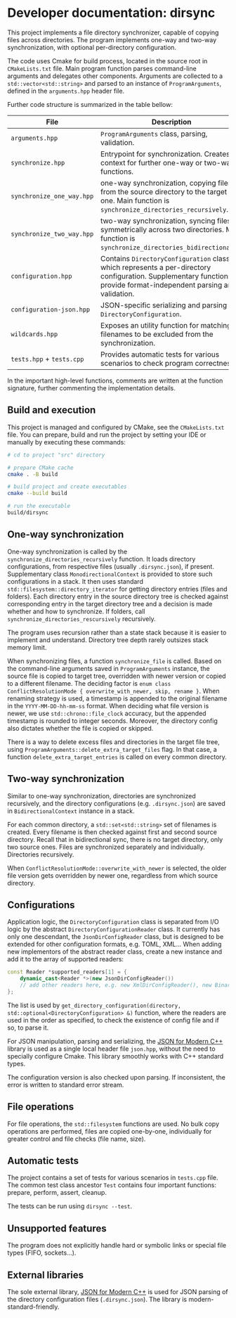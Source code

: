 # Developer documentation: dirsync

This project implements a file directory synchronizer, capable of copying
files across directories. The program implements one-way and two-way
synchronization, with optional per-directory configuration.

The code uses Cmake for build process, located in the source root in `CMakeLists.txt` file.
Main program function parses command-line arguments and delegates other components.
Arguments are collected to a `std::vector<std::string>` and parsed to an instance
of `ProgramArguments`, defined in the `arguments.hpp` header file.

Further code structure is summarized in the table bellow:

| File                      | Description                                                                                                                                                         |
|---------------------------|---------------------------------------------------------------------------------------------------------------------------------------------------------------------|
| `arguments.hpp`           | `ProgramArguments` class, parsing, validation.                                                                                                                      |
| `synchronize.hpp`         | Entrypoint for synchronization. Creates a context for further one-way or two-way functions.                                                                         |
| `synchronize_one_way.hpp` | one-way synchronization, copying files from the source directory to the target one. Main function is `synchronize_directories_recursively`.                         |
| `synchronize_two_way.hpp` | two-way synchronization, syncing files symmetrically across two directories. Main function is `synchronize_directories_bidirectionally`.                            |
| `configuration.hpp`       | Contains `DirectoryConfiguration` class, which represents a per-directory configuration. Supplementary functions provide format-independent parsing and validation. |
| `configuration-json.hpp`  | JSON-specific serializing and parsing of `DirectoryConfiguration`.                                                                                                  |
| `wildcards.hpp`           | Exposes an utility function for matching filenames to be excluded from the synchronization.                                                                         |
| `tests.hpp` + `tests.cpp` | Provides automatic tests for various scenarios to check program correctness.                                                                                        |

In the important high-level functions, comments are written at the function signature,
further commenting the implementation details.

## Build and execution

This project is managed and configured by CMake, see the `CMakeLists.txt` file.
You can prepare, build and run the project by setting your IDE
or manually by executing these commands:

```bash
# cd to project "src" directory

# prepare CMake cache
cmake . -B build

# build project and create executables
cmake --build build

# run the executable
build/dirsync
```

## One-way synchronization

One-way synchronization is called by the `synchronize_directories_recursively` function.
It loads directory configurations, from respective files (usually `.dirsync.json`), if present.
Supplementary class `MonodirectionalContext` is provided to store such configurations in a stack.
It then uses standard `std::filesystem::directory_iterator` for getting directory entries (files and folders).
Each directory entry in the source directory tree is checked against corresponding entry
in the target directory tree and a decision is made whether and how to synchronize. If folders,
call `synchronize_directories_rescursively` recursively.

The program uses recursion rather than a state stack because it is easier to implement and understand.
Directory tree depth rarely outsizes stack memory limit.

When synchronizing files, a function `synchronize_file` is called.
Based on the command-line arguments saved in `ProgramArguments` instance,
the source file is copied to target tree, overridden with newer version or copied
to a different filename. The deciding factor is
`enum class ConflictResolutionMode { overwrite_with_newer, skip, rename }`.
When renaming strategy is used, a timestamp is appended to the original filename
in the `YYYY-MM-DD-hh-mm-ss` format. When deciding what file version is newer,
we use `std::chrono::file_clock` accuracy, but the appended timestamp is rounded
to integer seconds.
Moreover, the directory config also dictates whether the file is copied or skipped.

There is a way to delete excess files and directories in the target file tree,
using `ProgramArguments::delete_extra_target_files` flag. In that case,
a function `delete_extra_target_entries` is called on every common directory.

## Two-way synchronization

Similar to one-way synchronization, directories are synchronized recursively,
and the directory configurations (e.g. `.dirsync.json`) are saved in `BidirectionalContext`
instance in a stack.

For each common directory, a `std::set<std::string>` set of filenames is created.
Every filename is then checked against first and second source directory.
Recall that in bidirectional sync, there is no target directory, only two source ones.
Files are synchronized separately and individually. Directories recursively.

When `ConflictResolutionMode::overwrite_with_newer` is selected, the older file version
gets overridden by newer one, regardless from which source directory.

## Configurations

Application logic, the `DirectoryConfiguration` class is separated from I/O logic
by the abstract `DirectoryConfigurationReader` class.
It currently has only one descendant, the `JsonDirConfigReader` class,
but is designed to be extended for other configuration formats, e.g. TOML, XML...
When adding new implementors of the abstract reader class, create a new instance
and add it to the array of supported readers:
```cpp
const Reader *supported_readers[1] = {
	dynamic_cast<Reader *>(new JsonDirConfigReader())
	// add other readers here, e.g. new XmlDirConfigReader(), new BinaryDirConfigReader()...
};
```

The list is used by `get_directory_configuration(directory, std::optional<DirectoryConfiguration> &)`
function, where the readers are used in the order as specified, to check the existence
of config file and if so, to parse it.

For JSON manipulation, parsing and serializing, the
[JSON for Modern C++](https://github.com/nlohmann/json) library
is used as a single local header file `json.hpp`,
without the need to specially configure Cmake.
This library smoothly works with C++ standard types. 

The configuration version is also checked upon parsing. If inconsistent,
the error is written to standard error stream.

## File operations

For file operations, the `std::filesystem` functions are used. No bulk copy operations
are performed, files are copied one-by-one, individually for greater control
and file checks (file name, size).

## Automatic tests

The project contains a set of tests for various scenarios in `tests.cpp` file.
The common test class ancestor `Test` contains four important functions:
prepare, perform, assert, cleanup.

The tests can be run using `dirsync --test`.

## Unsupported features

The program does not explicitly handle hard or symbolic links or special file types
(FIFO, sockets...).

## External libraries

The sole external library, [JSON for Modern C++](https://github.com/nlohmann/json)
is used for JSON parsing of the directory configuration files (`.dirsync.json`).
The library is modern-standard-friendly.
